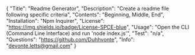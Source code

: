 {
	"Title": "Readme Generator",
	"Description": "Create a readme file following specific criteria",
	"Contents": "Beginning, Middle, End",
	"Installation": "Npm Inquirer",
	"License": "https://img.shields.io/badge/License-SPCE-blue",
	"Usage": "Open the CLI (Command Line Interface) and run 'node index.js'",
	"Test": "n/a",
	"Questions": "https://github.com/Duhhvonte",
	"Info": "devonte.letts@gmail.com"
}